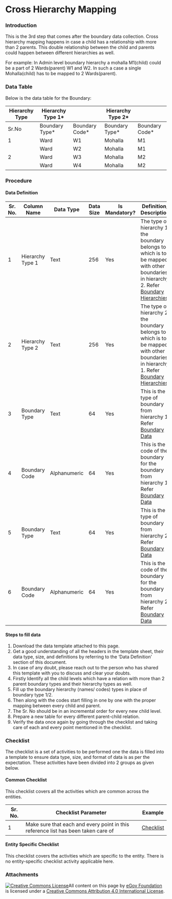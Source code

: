 # Cross Hierarchy Mapping

### Introduction

This is the 3rd step that comes after the boundary data collection. Cross hierarchy mapping happens in case a child has a relationship with more than 2 parents. This double relationship between the child and parents could happen between different hierarchies as well.

For example: In Admin level boundary hierarchy a mohalla M1(child) could be a part of 2 Wards(parent) W1 and W2. In such a case a single Mohalla(child) has to be mapped to 2 Wards(parent).

### Data Table

Below is the data table for the Boundary:

| Hierarchy Type | Hierarchy Type 1\* |                 | Hierarchy Type 2\* |                 |
| -------------- | ------------------ | --------------- | ------------------ | --------------- |
| Sr.No          | Boundary Type\*    | Boundary Code\* | Boundary Type\*    | Boundary Code\* |
| 1              | Ward               | W1              | Mohalla            | M1              |
|                | Ward               | W2              | Mohalla            | M1              |
| 2              | Ward               | W3              | Mohalla            | M2              |
|                | Ward               | W4              | Mohalla            | M2              |

### Procedure

#### Data Definition

| Sr. No. | Column Name      | Data Type    | Data Size | Is Mandatory? | Definition/ Description                                                                                                                                           |
| ------- | ---------------- | ------------ | --------- | ------------- | ----------------------------------------------------------------------------------------------------------------------------------------------------------------- |
| 1       | Hierarchy Type 1 | Text         | 256       | Yes           | The type of hierarchy 1 the boundary belongs to which is to be mapped with other boundaries in hierarchy 2. Refer [Boundary Hierarchies](boundary-hierarchies.md) |
| 2       | Hierarchy Type 2 | Text         | 256       | Yes           | The type of hierarchy 2 the boundary belongs to which is to be mapped with other boundaries in hierarchy 1. Refer [Boundary Hierarchies](boundary-hierarchies.md) |
| 3       | Boundary Type    | Text         | 64        | Yes           | This is the type of boundary from hierarchy 1. Refer[ Boundary Data](boundary-data.md)                                                                            |
| 4       | Boundary Code    | Alphanumeric | 64        | Yes           | This is the code of the boundary for the boundary from hierarchy 1. Refer [Boundary Data](boundary-data.md)                                                       |
| 5       | Boundary Type    | Text         | 64        | Yes           | This is the type of boundary from hierarchy 2. Refer[ Boundary Data](boundary-data.md)                                                                            |
| 6       | Boundary Code    | Alphanumeric | 64        | Yes           | This is the code of the boundary for the boundary from hierarchy 2. Refer [Boundary Data](boundary-data.md)                                                       |

#### Steps to fill data

1. Download the data template attached to this page.
2. Get a good understanding of all the headers in the template sheet, their data type, size, and definitions by referring to the ‘Data Definition’ section of this document.
3. In case of any doubt, please reach out to the person who has shared this template with you to discuss and clear your doubts.
4. Firstly Identify all the child levels which have a relation with more than 2 parent boundary types and their hierarchy types as well.
5. Fill up the boundary hierarchy (names/ codes) types in place of boundary type 1/2.
6. Then along with the codes start filling in one by one with the proper mapping between every child and parent.
7. The Sr. No should be in an incremental order for every new child level.
8. Prepare a new table for every different parent-child relation.
9. Verify the data once again by going through the checklist and taking care of each and every point mentioned in the checklist.

### Checklist

The checklist is a set of activities to be performed one the data is filled into a template to ensure data type, size, and format of data is as per the expectation. These activities have been divided into 2 groups as given below.

#### Common Checklist

This checklist covers all the activities which are common across the entities.

| Sr. No. | Checklist Parameter                                                               | Example                                                    |
| ------- | --------------------------------------------------------------------------------- | ---------------------------------------------------------- |
| 1       | Make sure that each and every point in this reference list has been taken care of | [Checklist](../../module-setup/common-config/checklist.md) |

#### Entity Specific Checklist

This checklist covers the activities which are specific to the entity. There is no entity-specific checklist activity applicable here.

### Attachments

[![Creative Commons License](https://i.creativecommons.org/l/by/4.0/80x15.png)​](http://creativecommons.org/licenses/by/4.0/)All content on this page by [eGov Foundation](https://egov.org.in/) is licensed under a [Creative Commons Attribution 4.0 International License](http://creativecommons.org/licenses/by/4.0/).

